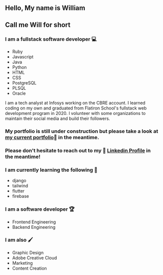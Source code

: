 
## Hello, My name is William
## Call me Will for short

### I am a fullstack software developer 💻

- Ruby
- Javascript
- Java
- Python 
- HTML
- CSS
- PostgreSQL
- PLSQL
- Oracle 

I am a tech analyst at Infosys working on the CBRE account. I learned coding on my own and graduated from Flatiron School's fullstack web development program in 2020. I volunteer with some organizations to maintain their social media and build their followers.
### My portfolio is still under construction but please take a look at [my current portfolio](https://Gloompowder.github.io):eyes: in the meantime.

### Please don't hesitate to reach out to my :briefcase: [Linkedin Profile](https://www.linkedin.com/in/williamlincodeanddesign/) in the meantime!
  

### I am currently learning the following :brain:
- django
- tailwind
- flutter
- firebase

### I am a software developer :trophy:
- Frontend Engineering
- Backend Engineering

### I am also 🖌️
- Graphic Design
- Adobe Creative Cloud
- Marketing
- Content Creation 




